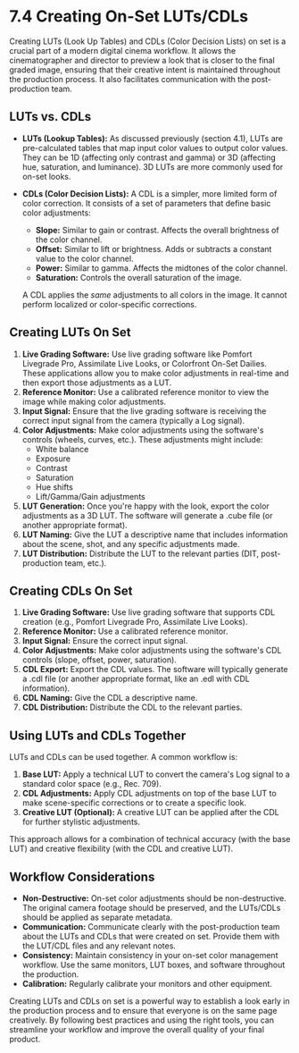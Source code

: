 # 7.4 Creating On-Set LUTs/CDLs

Creating LUTs (Look Up Tables) and CDLs (Color Decision Lists) on set is a crucial part of a modern digital cinema workflow. It allows the cinematographer and director to preview a look that is closer to the final graded image, ensuring that their creative intent is maintained throughout the production process. It also facilitates communication with the post-production team.

## LUTs vs. CDLs

*   **LUTs (Lookup Tables):** As discussed previously (section 4.1), LUTs are pre-calculated tables that map input color values to output color values. They can be 1D (affecting only contrast and gamma) or 3D (affecting hue, saturation, and luminance). 3D LUTs are more commonly used for on-set looks.
*   **CDLs (Color Decision Lists):** A CDL is a simpler, more limited form of color correction. It consists of a set of parameters that define basic color adjustments:
    *   **Slope:**  Similar to gain or contrast. Affects the overall brightness of the color channel.
    *   **Offset:** Similar to lift or brightness. Adds or subtracts a constant value to the color channel.
    *   **Power:** Similar to gamma. Affects the midtones of the color channel.
    *   **Saturation:** Controls the overall saturation of the image.

    A CDL applies the *same* adjustments to all colors in the image. It cannot perform localized or color-specific corrections.

## Creating LUTs On Set

1.  **Live Grading Software:** Use live grading software like Pomfort Livegrade Pro, Assimilate Live Looks, or Colorfront On-Set Dailies. These applications allow you to make color adjustments in real-time and then export those adjustments as a LUT.
2.  **Reference Monitor:** Use a calibrated reference monitor to view the image while making color adjustments.
3.  **Input Signal:** Ensure that the live grading software is receiving the correct input signal from the camera (typically a Log signal).
4.  **Color Adjustments:** Make color adjustments using the software's controls (wheels, curves, etc.). These adjustments might include:
    *   White balance
    *   Exposure
    *   Contrast
    *   Saturation
    *   Hue shifts
    *   Lift/Gamma/Gain adjustments
5.  **LUT Generation:** Once you're happy with the look, export the color adjustments as a 3D LUT. The software will generate a .cube file (or another appropriate format).
6.  **LUT Naming:** Give the LUT a descriptive name that includes information about the scene, shot, and any specific adjustments made.
7.  **LUT Distribution:** Distribute the LUT to the relevant parties (DIT, post-production team, etc.).

## Creating CDLs On Set

1.  **Live Grading Software:** Use live grading software that supports CDL creation (e.g., Pomfort Livegrade Pro, Assimilate Live Looks).
2.  **Reference Monitor:** Use a calibrated reference monitor.
3.  **Input Signal:** Ensure the correct input signal.
4.  **Color Adjustments:** Make color adjustments using the software's CDL controls (slope, offset, power, saturation).
5.  **CDL Export:** Export the CDL values. The software will typically generate a .cdl file (or another appropriate format, like an .edl with CDL information).
6.  **CDL Naming:** Give the CDL a descriptive name.
7.  **CDL Distribution:** Distribute the CDL to the relevant parties.

## Using LUTs and CDLs Together

LUTs and CDLs can be used together. A common workflow is:

1.  **Base LUT:** Apply a technical LUT to convert the camera's Log signal to a standard color space (e.g., Rec. 709).
2.  **CDL Adjustments:** Apply CDL adjustments on top of the base LUT to make scene-specific corrections or to create a specific look.
3. **Creative LUT (Optional):** A creative LUT can be applied after the CDL for further stylistic adjustments.

This approach allows for a combination of technical accuracy (with the base LUT) and creative flexibility (with the CDL and creative LUT).

## Workflow Considerations

*   **Non-Destructive:** On-set color adjustments should be non-destructive. The original camera footage should be preserved, and the LUTs/CDLs should be applied as separate metadata.
*   **Communication:** Communicate clearly with the post-production team about the LUTs and CDLs that were created on set. Provide them with the LUT/CDL files and any relevant notes.
*   **Consistency:** Maintain consistency in your on-set color management workflow. Use the same monitors, LUT boxes, and software throughout the production.
* **Calibration:** Regularly calibrate your monitors and other equipment.

Creating LUTs and CDLs on set is a powerful way to establish a look early in the production process and to ensure that everyone is on the same page creatively. By following best practices and using the right tools, you can streamline your workflow and improve the overall quality of your final product.
